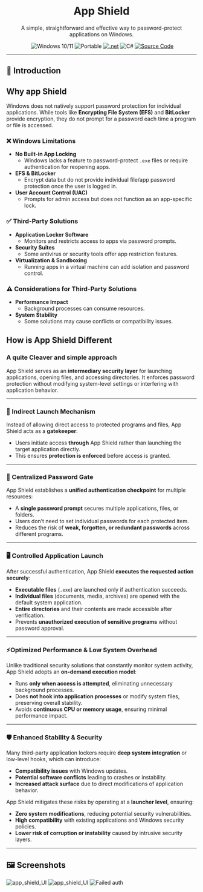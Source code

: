  
<h1 align="center">App Shield</h1>

<p align="center"> A simple, straightforward and effective way to password-protect applications on Windows.</p>
<p align="center">
  <a href='https://github.com/adrnjn/App-shield-/blob/main/LICENSE' target="_blank"><img alt='' src='https://img.shields.io/badge/license_-MIT-100000?style=plastic&logo=&logoColor=807979&labelColor=E0EAE2&color=C2ED07'/></a>
  <img src="https://img.shields.io/badge/windows-10%2F11-blue?color=cyan" alt="Windows 10/11">
  <img src="https://img.shields.io/badge/PORTABLE-orange?style=flat&color=21af90" alt="Portable">
  <a href='https://github.com/shivamkapasia0' target="_blank"><img alt='.net' src='https://img.shields.io/badge/.NET_core-100000?style=plastic&logo=.net&logoColor=807979&labelColor=F7F8FD&color=12CAB4'/></a>
  <img src="https://img.shields.io/badge/-100000?style=flat&logo=c#&logoColor=1AD6F7&labelColor=F4F4F4&color=27B30F" alt="C#">
  <a href="https://github.com/adrnjn/App-shield-/blob/main/MainWindow.xaml.cs" target="_blank">
    <img src="https://img.shields.io/badge/Source-available_-100000?style=plastic&logo=&logoColor=1AD6F7&labelColor=383838&color=D33A0F" alt="Source Code">
  </a>
</p>

***
## 📌 Introduction

## Why app Shield

Windows does not natively support password protection for individual applications. While tools like **Encrypting File System (EFS)** and **BitLocker** provide encryption, they do not prompt for a password each time a program or file is accessed.  

### ❌ Windows Limitations  
- **No Built-in App Locking**  
  - Windows lacks a feature to password-protect `.exe` files or require authentication for reopening apps.  
- **EFS & BitLocker**  
  - Encrypt data but do not provide individual file/app password protection once the user is logged in.  
- **User Account Control (UAC)**  
  - Prompts for admin access but does not function as an app-specific lock.  

### ✅ Third-Party Solutions  
- **Application Locker Software**  
  - Monitors and restricts access to apps via password prompts.  
- **Security Suites**  
  - Some antivirus or security tools offer app restriction features.  
- **Virtualization & Sandboxing**  
  - Running apps in a virtual machine can add isolation and password control.  

### ⚠️ Considerations for Third-Party Solutions  
- **Performance Impact**  
  - Background processes can consume resources.  
- **System Stability**  
  - Some solutions may cause conflicts or compatibility issues.  

## How is App Shield Different

### A quite Cleaver and simple approach 
App Shield serves as an **intermediary security layer** for launching applications, opening files, and accessing directories. It enforces password protection without modifying system-level settings or interfering with application behavior.  

---

### 🚀 Indirect Launch Mechanism 
Instead of allowing direct access to protected programs and files, App Shield acts as a **gatekeeper**:  
- Users initiate access **through** App Shield rather than launching the target application directly.  
- This ensures **protection is enforced** before access is granted.  

---

### 🔑 Centralized Password Gate 
App Shield establishes a **unified authentication checkpoint** for multiple resources:  
- A **single password prompt** secures multiple applications, files, or folders.  
- Users don’t need to set individual passwords for each protected item.  
- Reduces the risk of **weak, forgotten, or redundant passwords** across different programs.  

---

### 🖥️ Controlled Application Launch
After successful authentication, App Shield **executes the requested action securely**:  
- **Executable files** (`.exe`) are launched only if authentication succeeds.  
- **Individual files** (documents, media, archives) are opened with the default system application.  
- **Entire directories** and their contents are made accessible after verification.  
- Prevents **unauthorized execution of sensitive programs** without password approval.  

---

### ⚡Optimized Performance & Low System Overhead 
Unlike traditional security solutions that constantly monitor system activity, App Shield adopts an **on-demand execution model**:  
- Runs **only when access is attempted**, eliminating unnecessary background processes.  
- Does **not hook into application processes** or modify system files, preserving overall stability.  
- Avoids **continuous CPU or memory usage**, ensuring minimal performance impact.  

---

### 🛡️ Enhanced Stability & Security  
Many third-party application lockers require **deep system integration** or low-level hooks, which can introduce:  
- **Compatibility issues** with Windows updates.  
- **Potential software conflicts** leading to crashes or instability.  
- **Increased attack surface** due to direct modifications of application behavior.  

App Shield mitigates these risks by operating at a **launcher level**, ensuring:  
- **Zero system modifications**, reducing potential security vulnerabilities.  
- **High compatibility** with existing applications and Windows security policies.  
- **Lower risk of corruption or instability** caused by intrusive security layers.  

---  









 





## 🖼 Screenshots

<img src="https://i.imgur.com/KKAL92I.png" alt="app_shield_UI">
<img src="https://i.imgur.com/BKO7oD5.png" alt="app_shield_UI">
<img src="https://i.imgur.com/Hbc0IRD.png" alt="Failed auth">




